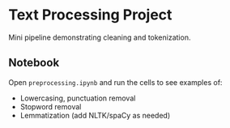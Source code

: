 # Text Processing Project

Mini pipeline demonstrating cleaning and tokenization.

## Notebook
Open `preprocessing.ipynb` and run the cells to see examples of:
- Lowercasing, punctuation removal
- Stopword removal
- Lemmatization (add NLTK/spaCy as needed)
